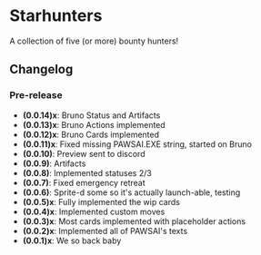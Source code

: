 # Starhunters

A collection of five (or more) bounty hunters!

## Changelog

### Pre-release

* **(0.0.14)x**: Bruno Status and Artifacts
* **(0.0.13)x**: Bruno Actions implemented
* **(0.0.12)x**: Bruno Cards implemented
* **(0.0.11)x**: Fixed missing PAWSAI.EXE string, started on Bruno
* **(0.0.10)**: Preview sent to discord
* **(0.0.9)**: Artifacts
* **(0.0.8)**: Implemented statuses 2/3
* **(0.0.7)**: Fixed emergency retreat
* **(0.0.6)**: Sprite-d some so it's actually launch-able, testing
* **(0.0.5)x**: Fully implemented the wip cards
* **(0.0.4)x**: Implemented custom moves
* **(0.0.3)x**: Most cards implemented with placeholder actions
* **(0.0.2)x**: Implemented all of PAWSAI's texts
* **(0.0.1)x**: We so back baby
